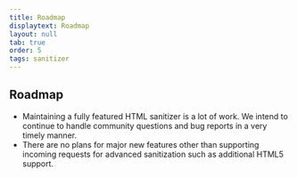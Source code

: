 ```yaml
---
title: Roadmap
displaytext: Roadmap
layout: null
tab: true
order: 5
tags: sanitizer
---
```


## Roadmap
* Maintaining a fully featured HTML sanitizer is a lot of work. We intend to continue to handle community questions and bug reports in a very timely manner.
* There are no plans for major new features other than supporting incoming requests for advanced sanitization such as additional HTML5 support.